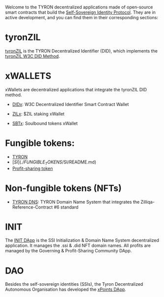 Welcome to the TYRON decentralized applications made of open-source smart contracts that build the [Self-Sovereign Identity Protocol](https://tyron.network/ssiprotocol). They are in active development, and you can find them in their corresponding sections:

# tyronZIL

[tyronZIL](./DID/tyronZIL.scilla) is the TYRON Decentralized Identifier (DID), which implements the [tyronZIL W3C DID Method](https://tyronzil.com).

# xWALLETS

xWallets are decentralized applications that integrate the tyronZIL DID method.

- [DIDx](./DID/dApps/xWallets/DIDxWallet/v6/DIDxWALLET_v6.1.scilla): W3C Decentralized Identifier Smart Contract Wallet

- [ZILx](./DID/dApps/xWallets/ZILxWallet/ZILxWallet.scilla): $ZIL staking xWallet

- [SBTx](./DID/dApps/xWallets/SBTxWallet/SBTxWallet.scilla): Soulbound tokens xWallet

# Fungible tokens:

- [TYRON](./FUNGIBLE_TOKENS/TYRON/README.md)
- [$SI](./FUNGIBLE_TOKENS/$SI/README.md)
- [Profit-sharing token](./PST/README.md) 

# Non-fungible tokens (NFTs)
- [TYRON DNS](./NON_FUNGIBLE_TOKENS/TYRON_ZRC6.scilla): TYRON Domain Name System that integrates the Zilliqa-Reference-Contract #6 standard

# INIT

The [INIT DApp](./DID/dApps/Init/v3/INITDApp_v3.6.scilla) is the SSI Initialization & Domain Name System decentralized application. It manages the .ssi & .did NFT domain names. All profits are managed by the Governing & Profit-Sharing Community DApp.

# DAO

Besides the self-sovereign identities (SSIs), the Tyron Decentralized Autonomous Organisation has developed the [xPoints DApp](xPOINTS/xpoints.tyron.scilla).